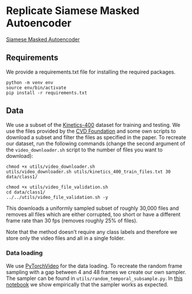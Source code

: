 # Replicate Siamese Masked Autoencoder
[Siamese Masked Autoencoder](https://arxiv.org/abs/2305.14344)

## Requirements
We provide a requirements.txt file for installing the required packages. 
```
python -m venv env
source env/bin/activate
pip install -r requirements.txt
```

## Data
We use a subset of the [Kinetics-400](https://arxiv.org/abs/1705.06950v1) dataset for training and testing. We use the files provided by the [CVD Foundation](https://github.com/cvdfoundation/kinetics-dataset) and some own scripts to download a subset and filter the files as specified in the paper. To recreate our dataset, run the following commands (change the second argument of the `video_downloader.sh` script to the number of files you want to download):
```
chmod +x utils/video_downloader.sh
utils/video_downloader.sh utils/kinetics_400_train_files.txt 30 data/class1/

chmod +x utils/video_file_validation.sh
cd data/class1/
../../utils/video_file_validation.sh -y
```

This downloads a uniformly sampled subset of roughly 30,000 files and removes all files which are either corrupted, too short or have a different frame rate than 30 fps (removes roughly 25% of files). 

Note that the method doesn't require any class labels and therefore we store only the video files and all in a single folder.

### Data loading
We use [PyTorchVideo](https://github.com/facebookresearch/pytorchvideo/) for the data loading. To recreate the random frame sampling with a gap between 4 and 48 frames we create our own sampler. The sampler can be found in `utils/random_temporal_subsample.py`.
In [this notebook](notebooks/dataloading.ipynb) we show empirically that the sampler works as expected.

